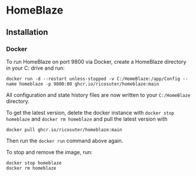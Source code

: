 # HomeBlaze

## Installation

### Docker

To run HomeBlaze on port 9800 via Docker, create a HomeBlaze directory in your C: drive and run:

```
docker run -d --restart unless-stopped -v C:/HomeBlaze:/app/Config --name homeblaze -p 9800:80 ghcr.io/ricosuter/homeblaze:main
```

All configuration and state history files are now written to your `C:/HomeBlaze` directory.

To get the latest version, delete the docker instance with `docker stop homeblaze` and `docker rm homeblaze` and pull the latest version with 

```
docker pull ghcr.io/ricosuter/homeblaze:main
```

Then run the `docker run` command above again.

To stop and remove the image, run: 

```
docker stop homeblaze
docker rm homeblaze
```
